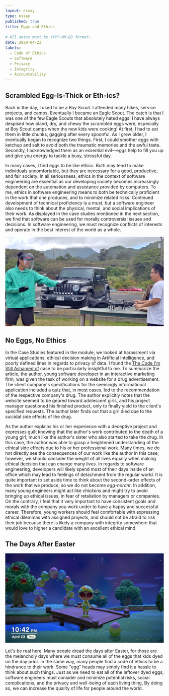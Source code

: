 ```yaml
---
layout: essay
type: essay
published: true
title: Eggs and Ethics

# All dates must be YYYY-MM-DD format!
date: 2020-04-23
labels:
  - Code of Ethics
  - Software
  - Privacy
  - Integrity
  - Accountability
---
```


## Scrambled Egg-Is-Thick or Eth-ics?
Back in the day, I used to be a Boy Scout. I attended many hikes, service projects, and camps. Eventually I became an Eagle Scout. The catch is that I was one of the few Eagle Scouts that absolutely hated eggs! I have always despised how bland, dry, and chewy the scrambled eggs were, especially at Boy Scout camps when the new kids were cooking! At first, I had to eat them in little chunks, gagging after every spoonful. As I grew older, I eventually began to recognize two things. First, I could smother eggs with ketchup and salt to avoid both the traumatic memories and the awful taste. Secondly, I acknowledged them as an essential evil—eggs help to fill you up and give you energy to tackle a busy, stressful day.

In many cases, I find eggs to be like ethics. Both may tend to make individuals uncomfortable, but they are necessary for a good, productive, and fair society. In all seriousness, ethics in the context of software engineering are essential as our developing society becomes increasingly dependent on the automation and assistance provided by computers. To me, ethics in software engineering means to both be technically proficient in the work that one produces, and to minimize related risks. Continued development of technical proficiency is a must, but a software engineer also needs to think about the physical, mental, and social implications of their work. As displayed in the case studies mentioned in the next section, we find that software can be used for morally controversial issues and decisions. In software engineering, we must recognize conflicts of interests and operate in the best interest of the world as a whole.

<img class="ui huge centered rounded image" src="../images/ethics-droneSafety-cropped.jpg">

## No Eggs, No Ethics
In the Case Studies featured in the module, we looked at harassment via virtual applications, ethical decision making in Artificial Intelligence, and poorly defined lines in regards to privacy of data. I found the [The Code I'm Still Ashamed of](https://medium.freecodecamp.com/the-code-im-still-ashamed-of-e4c021dff55e#.tsjl7lkxy) case to be particularly insightful to me. To summarize the article, the author, young software developer in an interactive marketing firm, was given the task of working on a website for a drug advertisement. The client company's specifications for the seemingly informational application included a quiz that, in most cases, led to the recommendation of the respective company's drug. The author explicitly notes that the website seemed to be geared toward adolescent girls, and his project manager questioned his finished product, only to finally yield to the client's specified requests. The author later finds out that a girl died due to the suicidal side effects of the drug.

As the author explains his or her experience with a deceptive project and expresses guilt knowing that the author's work contributed to the death of a young girl, much like the author's sister who also started to take the drug. In this case, the author was able to grasp a heightened understanding of the ethical side effects due to his or her professional work. Many times, we do not directly see the consequences of our work like the author in this case; however, we should consider the weight of all lives equally when making ethical decision that can change many lives. In regards to software engineering, developers will likely spend most of their days inside of an office which may lead to feelings of detachment from the regular world. It is quite important to set aside time to think about the second-order effects of the work that we produce, so we do not become *egg-norant*. In addition, many young engineers might act like *chickens* and might try to avoid bringing up ethical issues, in fear of retaliation by managers or companies. On the contrary, I feel that it  very important to have consistent goals and morals with the company you work under to have a happy and successful career. Therefore, young workers should feel comfortable with expressing ethical dilemmas with assigned projects, and should not be afraid to risk their job because there is likely a company with integrity somewhere that would love to higher a candidate with an excellent ethical mind.

## The Days After Easter

<img class="ui medium right floated rounded image" src="../images/ethics-animalXing.jpg">

Let's be real here. Many people dread the days after Easter, for those are the melancholy days where we must consume all of the eggs that kids dyed on the day prior. In the same way, many people find a code of ethics to be a hindrance to their work. Some "egg" heads may simply find it a hassle to think about such things. Just as we need to eat all of the leftover dyed eggs, software engineers must consider and minimize potential risks, social complications, and the privacy and well-being of each living thing. By doing so, we can increase the quality of life for people around the world.
